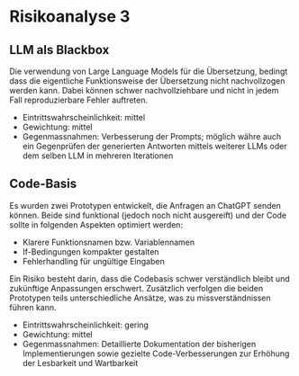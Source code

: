 # Risikoanalyse 3

## LLM als Blackbox ##
Die verwendung von Large Language Models für die Übersetzung, bedingt dass die eigentliche Funktionsweise der Übersetzung
nicht nachvollzogen werden kann. Dabei können schwer nachvollziehbare und nicht in jedem Fall reproduzierbare Fehler auftreten.

* Eintrittswahrscheinlichkeit: mittel
* Gewichtung: mittel
* Gegenmassnahmen: Verbesserung der Prompts; möglich währe auch ein Gegenprüfen der generierten Antworten mittels weiterer LLMs oder dem selben LLM in mehreren Iterationen

## Code-Basis ##
Es wurden zwei Prototypen entwickelt, die Anfragen an ChatGPT senden können. 
Beide sind funktional (jedoch noch nicht ausgereift) und der Code sollte in folgenden Aspekten optimiert werden:
* Klarere Funktionsnamen bzw. Variablennamen
* If-Bedingungen kompakter gestalten
* Fehlerhandling für ungültige Eingaben

Ein Risiko besteht darin, dass die Codebasis schwer verständlich bleibt und zukünftige Anpassungen erschwert.
Zusätzlich verfolgen die beiden Prototypen teils unterschiedliche Ansätze, was zu missverständnissen führen kann.

* Eintrittswahrscheinlichkeit: gering
* Gewichtung: mittel
* Gegenmassnahmen: Detaillierte Dokumentation der bisherigen Implementierungen sowie gezielte 
Code-Verbesserungen zur Erhöhung der Lesbarkeit und Wartbarkeit  



